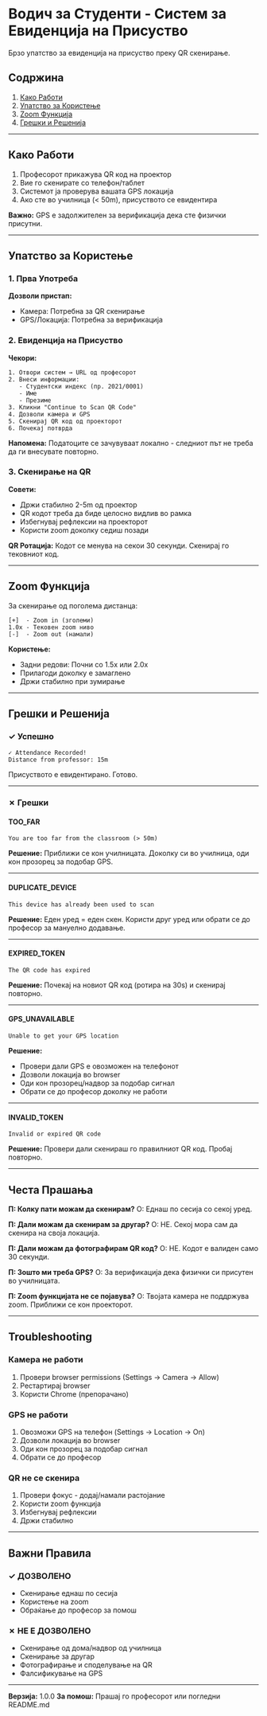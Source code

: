 # Водич за Студенти - Систем за Евиденција на Присуство

Брзо упатство за евиденција на присуство преку QR скенирање.

## Содржина

1. [Како Работи](#како-работи)
2. [Упатство за Користење](#упатство-за-користење)
3. [Zoom Функција](#zoom-функција)
4. [Грешки и Решенија](#грешки-и-решенија)

---

## Како Работи

1. Професорот прикажува QR код на проектор
2. Вие го скенирате со телефон/таблет
3. Системот ја проверува вашата GPS локација
4. Ако сте во училница (< 50m), присуството се евидентира

**Важно:** GPS е задолжителен за верификација дека сте физички присутни.

---

## Упатство за Користење

### 1. Прва Употреба

**Дозволи пристап:**

- Камера: Потребна за QR скенирање
- GPS/Локација: Потребна за верификација

### 2. Евиденција на Присуство

**Чекори:**

```
1. Отвори систем → URL од професорот
2. Внеси информации:
   - Студентски индекс (пр. 2021/0001)
   - Име
   - Презиме
3. Кликни "Continue to Scan QR Code"
4. Дозволи камера и GPS
5. Скенирај QR код од проекторот
6. Почекај потврда
```

**Напомена:** Податоците се зачувуваат локално - следниот път не треба да ги внесувате повторно.

### 3. Скенирање на QR

**Совети:**

- Држи стабилно 2-5m од проектор
- QR кодот треба да биде целосно видлив во рамка
- Избегнувај рефлексии на проекторот
- Користи zoom доколку седиш позади

**QR Ротација:** Кодот се менува на секои 30 секунди. Скенирај го тековниот код.

---

## Zoom Функција

За скенирање од поголема дистанца:

```
[+]  - Zoom in (зголеми)
1.0x - Тековен zoom ниво
[-]  - Zoom out (намали)
```

**Користење:**

- Задни редови: Почни со 1.5x или 2.0x
- Прилагоди доколку е замаглено
- Држи стабилно при зумирање

---

## Грешки и Решенија

### ✓ Успешно

```
✓ Attendance Recorded!
Distance from professor: 15m
```

Присуството е евидентирано. Готово.

---

### ✗ Грешки

#### TOO_FAR

```
You are too far from the classroom (> 50m)
```

**Решение:** Приближи се кон училницата. Доколку си во училница, оди кон прозорец за подобар GPS.

---

#### DUPLICATE_DEVICE

```
This device has already been used to scan
```

**Решение:** Еден уред = еден скен. Користи друг уред или обрати се до професор за мануелно додавање.

---

#### EXPIRED_TOKEN

```
The QR code has expired
```

**Решение:** Почекај на новиот QR код (ротира на 30s) и скенирај повторно.

---

#### GPS_UNAVAILABLE

```
Unable to get your GPS location
```

**Решение:**

- Провери дали GPS е овозможен на телефонот
- Дозволи локација во browser
- Оди кон прозорец/надвор за подобар сигнал
- Обрати се до професор доколку не работи

---

#### INVALID_TOKEN

```
Invalid or expired QR code
```

**Решение:** Провери дали скенираш го правилниот QR код. Пробај повторно.

---

## Честа Прашања

**П: Колку пати можам да скенирам?**
О: Еднаш по сесија со секој уред.

**П: Дали можам да скенирам за другар?**
О: НЕ. Секој мора сам да скенира на своја локација.

**П: Дали можам да фотографирам QR код?**
О: НЕ. Кодот е валиден само 30 секунди.

**П: Зошто ми треба GPS?**
О: За верификација дека физички си присутен во училницата.

**П: Zoom функцијата не се појавува?**
О: Твојата камера не поддржува zoom. Приближи се кон проекторот.

---

## Troubleshooting

### Камера не работи

1. Провери browser permissions (Settings → Camera → Allow)
2. Рестартирај browser
3. Користи Chrome (препорачано)

### GPS не работи

1. Овозможи GPS на телефон (Settings → Location → On)
2. Дозволи локација во browser
3. Оди кон прозорец за подобар сигнал
4. Обрати се до професор

### QR не се скенира

1. Провери фокус - додај/намали растојание
2. Користи zoom функција
3. Избегнувај рефлексии
4. Држи стабилно

---

## Важни Правила

### ✓ ДОЗВОЛЕНО

- Скенирање еднаш по сесија
- Користење на zoom
- Обраќање до професор за помош

### ✗ НЕ Е ДОЗВОЛЕНО

- Скенирање од дома/надвор од училница
- Скенирање за другар
- Фотографирање и споделување на QR
- Фалсификување на GPS

---

**Верзија:** 1.0.0
**За помош:** Прашај го професорот или погледни README.md
